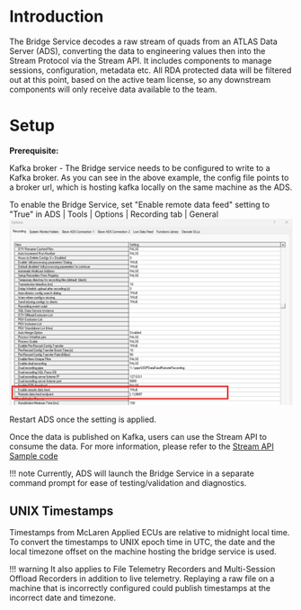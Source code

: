 # Introduction
The Bridge Service decodes a raw stream of quads from an ATLAS Data Server (ADS), converting the data to engineering 
values then into the Stream Protocol via the Stream API. It includes components to manage sessions, configuration, 
metadata etc. 
All RDA protected data will be filtered out at this point, based on the active team license, so any downstream 
components will only receive data available to the team. 

# Setup

**Prerequisite:**

Kafka broker - The Bridge service needs to be configured to write to a Kafka broker. As you can see in the above example, the config file points to a broker url, which is hosting kafka locally on the same machine as the ADS.

To enable the Bridge Service, set "Enable remote data feed" setting to "True" in ADS | Tools | Options | Recording tab | General
![Enable remote data feed](assets/enable_remote_data_feed.png)

Restart ADS once the setting is applied. 

Once the data is published on Kafka, users can use the Stream API to consume the data. For more information, please refer to the [Stream API Sample code](https://github.com/mat-docs/MA.Streaming.Api.UsageSample)

!!! note
    Currently, ADS will launch the Bridge Service in a separate command prompt for ease of testing/validation and diagnostics.

## UNIX Timestamps

Timestamps from McLaren Applied ECUs are relative to midnight local time. To convert the timestamps to UNIX epoch time in UTC, 
the date and the local timezone offset on the machine hosting the bridge service is used. 

!!! warning
    It also applies to File Telemetry Recorders and Multi-Session Offload Recorders in addition to live telemetry. 
    Replaying a raw file on a machine that is incorrectly configured could publish timestamps at the incorrect date and 
    timezone.
